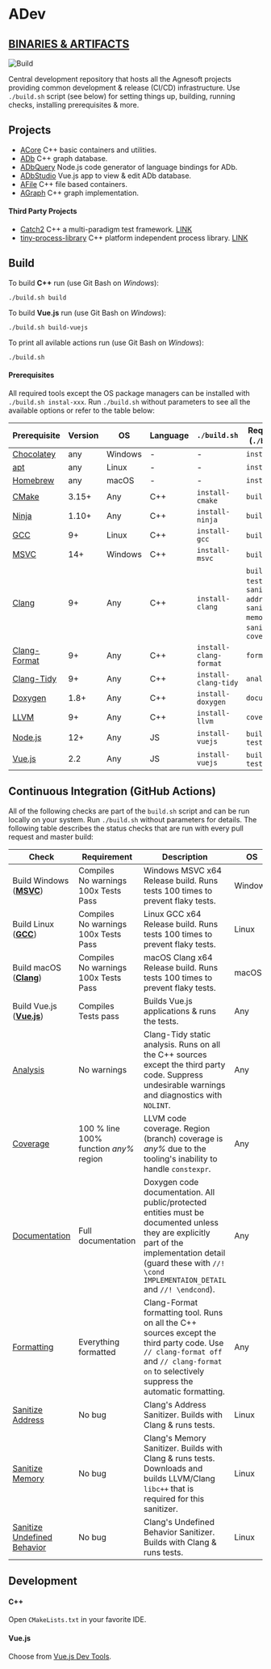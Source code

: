 # ADev

## [BINARIES & ARTIFACTS](https://github.com/Agnesoft/ADev/actions?query=branch%3Amaster)

![Build](https://github.com/Agnesoft/ADev/workflows/ADev/badge.svg)

Central development repository that hosts all the Agnesoft projects providing common development & release (CI/CD) infrastructure. Use `./build.sh` script (see below) for setting things up, building, running checks, installing prerequisites & more.

## Projects

-   [ACore](projects/ACore/README.md) C++ basic containers and utilities.
-   [ADb](projects/ADb/README.md) C++ graph database.
-   [ADbQuery](projects/ADbQuery/README.md) Node.js code generator of language bindings for ADb.
-   [ADbStudio](projects/ADbStudio/README.md) Vue.js app to view & edit ADb database.
-   [AFile](projects/AFile/README.md) C++ file based containers.
-   [AGraph](proejcts/AFile/README.md) C++ graph implementation.

#### Third Party Projects

-   [Catch2](projects/Catch2/README.md) C++ a multi-paradigm test framework. [LINK](https://github.com/catchorg/Catch2)
-   [tiny-process-library](projects/tiny-process-library/README.md) C++ platform independent process library. [LINK](https://gitlab.com/eidheim/tiny-process-library)

## Build

To build **C++** run (use Git Bash on _Windows_):

```
./build.sh build
```

To build **Vue.js** run (use Git Bash on _Windows_):

```
./build.sh build-vuejs
```

To print all avilable actions run (use Git Bash on _Windows_):

```
./build.sh
```

#### Prerequisites

All required tools except the OS package managers can be installed with `./build.sh instal-xxx`. Run `./build.sh` without parameters to see all the available options or refer to the table below:

| Prerequisite                                                         | Version | OS      | Language | `./build.sh`           | Required For (`./build.sh`)                                                            |
| -------------------------------------------------------------------- | ------- | ------- | -------- | ---------------------- | -------------------------------------------------------------------------------------- |
| [Chocolatey](https://chocolatey.org/)                                | any     | Windows | -        | -                      | `install-xxx`                                                                          |
| [apt](<https://en.wikipedia.org/wiki/APT_(software)>)                | any     | Linux   | -        | -                      | `install-xxx`                                                                          |
| [Homebrew](https://brew.sh/)                                         | any     | macOS   | -        | -                      | `install-xxx`                                                                          |
| [CMake](https://cmake.org/)                                          | 3.15+   | Any     | C++      | `install-cmake`        | `build`                                                                                |
| [Ninja](https://ninja-build.org/)                                    | 1.10+   | Any     | C++      | `install-ninja`        | `build`                                                                                |
| [GCC](https://gcc.gnu.org/)                                          | 9+      | Linux   | C++      | `install-gcc`          | `build` & `tests`                                                                      |
| [MSVC](https://visualstudio.microsoft.com/cs/vs/features/cplusplus/) | 14+     | Windows | C++      | `install-msvc`         | `build` & `tests`                                                                      |
| [Clang](https://clang.llvm.org/)                                     | 9+      | Any     | C++      | `install-clang`        | `build` & `tests`& `sanitize-address` & `sanitize-memory` & `sanitize-ub` & `coverage` |
| [Clang-Format](https://clang.llvm.org/docs/ClangFormat.html)         | 9+      | Any     | C++      | `install-clang-format` | `formatting`                                                                           |
| [Clang-Tidy](https://clang.llvm.org/extra/clang-tidy/)               | 9+      | Any     | C++      | `install-clang-tidy`   | `analysis`                                                                             |
| [Doxygen](https://www.doxygen.nl/index.html)                         | 1.8+    | Any     | C++      | `install-doxygen`      | `documentation`                                                                        |
| [LLVM](https://www.llvm.org)                                         | 9+      | Any     | C++      | `install-llvm`         | `coverage`                                                                             |
| [Node.js](https://nodejs.org/)                                       | 12+     | Any     | JS       | `install-vuejs`        | `build-vuejs` & `tests-vuejs`                                                          |
| [Vue.js](https://vuejs.org/)                                         | 2.2     | Any     | JS       | `install-vuejs`        | `build-vuejs` & `tests-vuejs`                                                          |

## Continuous Integration (GitHub Actions)

All of the following checks are part of the `build.sh` script and can be run locally on your system. Run `./build.sh` without parameters for details. The following table describes the status checks that are run with every pull request and master build:

| Check                                                                                      | Requirement                                      | Description                                                                                                                                                                                                       | OS      | Language | `build.sh`                        |
| ------------------------------------------------------------------------------------------ | ------------------------------------------------ | ----------------------------------------------------------------------------------------------------------------------------------------------------------------------------------------------------------------- | ------- | -------- | --------------------------------- |
| Build Windows (**[MSVC](https://visualstudio.microsoft.com/cs/vs/features/cplusplus/)**)   | Compiles <br/> No warnings <br/> 100x Tests Pass | Windows MSVC x64 Release build. Runs tests 100 times to prevent flaky tests.                                                                                                                                      | Windows | C++      | `build` <br/> `tests`             |
| Build Linux (**[GCC](https://gcc.gnu.org/)**)                                              | Compiles <br/> No warnings <br/> 100x Tests Pass | Linux GCC x64 Release build. Runs tests 100 times to prevent flaky tests.                                                                                                                                         | Linux   | C++      | `build` <br/> `tests`             |
| Build macOS (**[Clang](https://clang.llvm.org/)**)                                         | Compiles <br/> No warnings <br/> 100x Tests Pass | macOS Clang x64 Release build. Runs tests 100 times to prevent flaky tests.                                                                                                                                       | macOS   | C++      | `build` <br/> `tests`             |
| Build Vue.js (**[Vue.js](https://vuejs.org/)**)                                            | Compiles <br/> Tests pass                        | Builds Vue.js applications & runs the tests.                                                                                                                                                                      | Any     | JS       | `build-vuejs` <br/> `tests-vuejs` |
| [Analysis](https://clang.llvm.org/extra/clang-tidy/)                                       | No warnings                                      | Clang-Tidy static analysis. Runs on all the C++ sources except the third party code. Suppress undesirable warnings and diagnostics with `NOLINT`.                                                                 | Any     | C++      | `analysis`                        |
| [Coverage](https://clang.llvm.org/docs/SourceBasedCodeCoverage.html)                       | 100 % line <br/> 100% function _any%_ region     | LLVM code coverage. Region (branch) coverage is _any%_ due to the tooling's inability to handle `constexpr`.                                                                                                      | Any     | C++      | `coverage`                        |
| [Documentation](https://www.doxygen.nl/index.html)                                         | Full documentation                               | Doxygen code documentation. All public/protected entities must be documented unless they are explicitly part of the implementation detail (guard these with `//! \cond IMPLEMENTAION_DETAIL` and `//! \endcond`). | Any     | C++      | `documentation`                   |
| [Formatting](https://clang.llvm.org/docs/ClangFormat.html)                                 | Everything formatted                             | Clang-Format formatting tool. Runs on all the C++ sources except the third party code. Use `// clang-format off` and `// clang-format on` to selectively suppress the automatic formatting.                       | Any     | C++      | `formatting`                      |
| [Sanitize Address](https://clang.llvm.org/docs/AddressSanitizer.html)                      | No bug                                           | Clang's Address Sanitizer. Builds with Clang & runs tests.                                                                                                                                                        | Linux   | C++      | `sanitize-address`                | [ASAN] |
| [Sanitize Memory](https://clang.llvm.org/docs/MemorySanitizer.html)                        | No bug                                           | Clang's Memory Sanitizer. Builds with Clang & runs tests. Downloads and builds LLVM/Clang `libc++` that is required for this sanitizer.                                                                           | Linux   | C++      | `sanitize-memory`                 |
| [Sanitize Undefined Behavior](https://clang.llvm.org/docs/UndefinedBehaviorSanitizer.html) | No bug                                           | Clang's Undefined Behavior Sanitizer. Builds with Clang & runs tests.                                                                                                                                             | Linux   | C++      | `sanitize-ub`                     |

## Development

#### C++

Open `CMakeLists.txt` in your favorite IDE.

#### Vue.js

Choose from [Vue.js Dev Tools](https://vuejs.org/v2/guide/installation.html).
